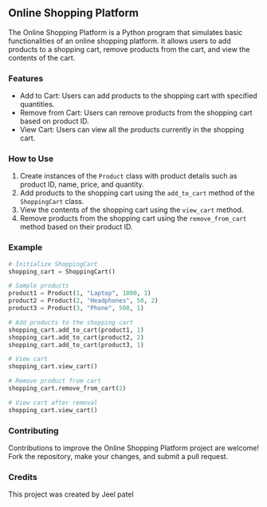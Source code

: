 ## Online Shopping Platform

The Online Shopping Platform is a Python program that simulates basic functionalities of an online shopping platform. It allows users to add products to a shopping cart, remove products from the cart, and view the contents of the cart.

### Features

- Add to Cart: Users can add products to the shopping cart with specified quantities.
- Remove from Cart: Users can remove products from the shopping cart based on product ID.
- View Cart: Users can view all the products currently in the shopping cart.

### How to Use

1. Create instances of the `Product` class with product details such as product ID, name, price, and quantity.
2. Add products to the shopping cart using the `add_to_cart` method of the `ShoppingCart` class.
3. View the contents of the shopping cart using the `view_cart` method.
4. Remove products from the shopping cart using the `remove_from_cart` method based on their product ID.

### Example

```python
# Initialize ShoppingCart
shopping_cart = ShoppingCart()

# Sample products
product1 = Product(1, "Laptop", 1000, 1)
product2 = Product(2, "Headphones", 50, 2)
product3 = Product(3, "Phone", 500, 1)

# Add products to the shopping cart
shopping_cart.add_to_cart(product1, 1)
shopping_cart.add_to_cart(product2, 2)
shopping_cart.add_to_cart(product3, 1)

# View cart
shopping_cart.view_cart()

# Remove product from cart
shopping_cart.remove_from_cart(2)

# View cart after removal
shopping_cart.view_cart()

```

### Contributing

Contributions to improve the Online Shopping Platform project are welcome! Fork the repository, make your changes, and submit a pull request.

### Credits

This project was created by Jeel patel
